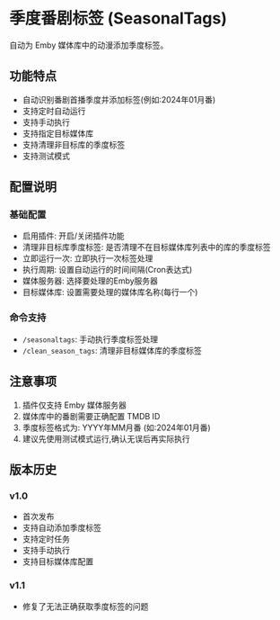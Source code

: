 # 季度番剧标签 (SeasonalTags)

自动为 Emby 媒体库中的动漫添加季度标签。

## 功能特点

- 自动识别番剧首播季度并添加标签(例如:2024年01月番)
- 支持定时自动运行
- 支持手动执行
- 支持指定目标媒体库
- 支持清理非目标库的季度标签
- 支持测试模式


## 配置说明

### 基础配置
- 启用插件: 开启/关闭插件功能
- 清理非目标库季度标签: 是否清理不在目标媒体库列表中的库的季度标签
- 立即运行一次: 立即执行一次标签处理
- 执行周期: 设置自动运行的时间间隔(Cron表达式)
- 媒体服务器: 选择要处理的Emby服务器
- 目标媒体库: 设置需要处理的媒体库名称(每行一个)

### 命令支持
- `/seasonaltags`: 手动执行季度标签处理
- `/clean_season_tags`: 清理非目标媒体库的季度标签

## 注意事项

1. 插件仅支持 Emby 媒体服务器
2. 媒体库中的番剧需要正确配置 TMDB ID
3. 季度标签格式为: YYYY年MM月番 (如:2024年01月番)
4. 建议先使用测试模式运行,确认无误后再实际执行

## 版本历史

### v1.0
- 首次发布
- 支持自动添加季度标签
- 支持定时任务
- 支持手动执行
- 支持目标媒体库配置

### v1.1 
- 修复了无法正确获取季度标签的问题
